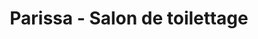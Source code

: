 ---
title: "Parissa - Salon de toilettage"
url: /vaudreuil-dorion/parissa-salon-de-toilettage/
shop: Tiersalon
---